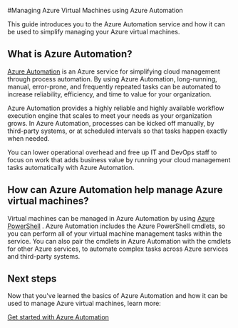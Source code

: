 <properties
	pageTitle="Manage VMs using Azure Automation | Windows Azure"
	description="Learn about how the Azure Automation service can be used to manage Azure virtual machines at scale."
	services="virtual-machines, automation"
	documentationCenter=""
	authors="jodoglevy"
	manager="eamono"
	editor=""/>

<tags
	ms.service="virtual-machines"
	ms.date="08/11/2015"
	wacn.date=""/>



#Managing Azure Virtual Machines using Azure Automation

This guide introduces you to the Azure Automation service and how it can be used to simplify managing your Azure virtual machines.

## What is Azure Automation?

[Azure Automation](/home/features/automation/) is an Azure service for simplifying cloud management through process automation. By using Azure Automation, long-running, manual, error-prone, and frequently repeated tasks can be automated to increase reliability, efficiency, and <!-- deleted by customization time-to-value --><!-- keep by customization: begin --> time to value <!-- keep by customization: end --> for your organization.

Azure Automation provides a highly reliable and highly available workflow execution engine that scales to meet your needs as your organization grows. In Azure Automation, processes can be kicked off manually, by third-party systems, or at scheduled intervals so that tasks happen exactly when needed.

You can lower operational overhead and free up IT and DevOps staff to focus on work that adds business value by running your cloud management tasks automatically with Azure Automation.


## How can Azure Automation help manage Azure virtual machines?

Virtual machines can be managed in Azure Automation by using [Azure <!-- deleted by customization PowerShell](https://msdn.microsoft.com/zh-cn/library/azure/jj156055.aspx) --><!-- keep by customization: begin --> PowerShell](https://msdn.microsoft.com/zn-ch/library/azure/jj156055.aspx) <!-- keep by customization: end -->. Azure Automation includes the Azure PowerShell cmdlets, so you can perform all of your virtual machine management tasks within the service. You can also pair the cmdlets in Azure Automation with the cmdlets for other Azure services, to automate complex tasks across Azure services and third-party systems.


## Next steps

Now that you've learned the basics of Azure Automation and how it can be used to manage Azure virtual machines, learn more:

[Get started with Azure Automation](/documentation/articles/automation-create-runbook-from-samples)
